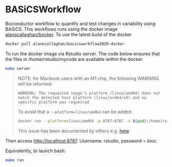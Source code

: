 # BASiCSWorkflow

Bioconductor workflow to quantify and test changes in variability using BASiCS.
This workflows runs using the docker image 
[alanocallaghan/bocker](https://hub.docker.com/repository/docker/alanocallaghan/bocker).
To use the latest build of the docker
```bash
docker pull alanocallaghan/basicsworkflow2020-docker
```

To run the docker image via Rstudio server. The code below ensures that the files in 
/home/rstudio/mycode are available within the docker.

```bash
make server
```

> NOTE: for Macbook users with an M1 chip, the following WARNING will be returned:
> 
> ```WARNING: The requested image's platform (linux/amd64) does not match the detected host platform (linux/arm64/v8) and no specific platform was requested```
> 
> To avoid that a `--platform=linux/amd64` can be added:
> 
> ```bash
> docker run --platform=linux/amd64 -p 8787:8787 -v $(pwd):/home/rstudio/mycode -e PASSWORD=bioc alanocallaghan/bocker
> ```
> 
> This issue has been documented by others e.g. [here](https://stackoverflow.com/questions/66662820/m1-docker-preview-and-keycloak-images-platform-linux-amd64-does-not-match-th)

Then access [http://localhost:8787](http://localhost:8787).
Username: rstudio, password = bioc.


Equivalently, to launch bash:
```bash
make run
```
